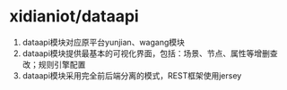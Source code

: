 # xidianiot/dataapi

1. dataapi模块对应原平台yunjian、wagang模块
2. dataapi模块提供最基本的可视化界面，包括：场景、节点、属性等增删查改；规则引擎配置
3. dataapi模块采用完全前后端分离的模式，REST框架使用jersey
